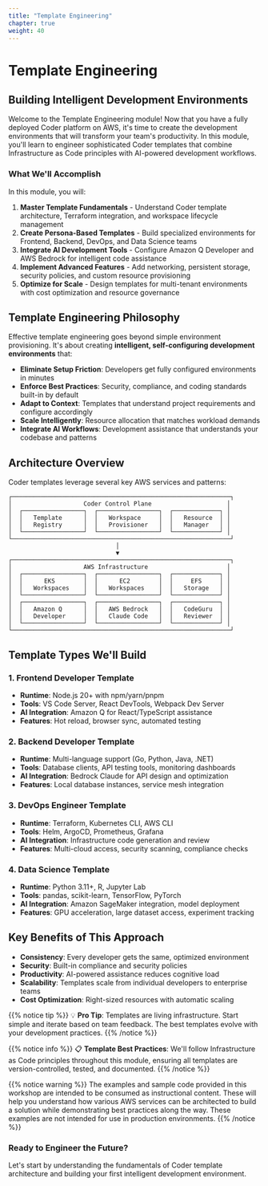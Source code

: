 ```yaml
---
title: "Template Engineering"
chapter: true
weight: 40
---
```


# Template Engineering

## Building Intelligent Development Environments

Welcome to the Template Engineering module! Now that you have a fully deployed Coder platform on AWS, it's time to create the development environments that will transform your team's productivity. In this module, you'll learn to engineer sophisticated Coder templates that combine Infrastructure as Code principles with AI-powered development workflows.

### What We'll Accomplish

In this module, you will:

1. **Master Template Fundamentals** - Understand Coder template architecture, Terraform integration, and workspace lifecycle management
2. **Create Persona-Based Templates** - Build specialized environments for Frontend, Backend, DevOps, and Data Science teams
3. **Integrate AI Development Tools** - Configure Amazon Q Developer and AWS Bedrock for intelligent code assistance
4. **Implement Advanced Features** - Add networking, persistent storage, security policies, and custom resource provisioning
5. **Optimize for Scale** - Design templates for multi-tenant environments with cost optimization and resource governance

## Template Engineering Philosophy

Effective template engineering goes beyond simple environment provisioning. It's about creating **intelligent, self-configuring development environments** that:

- **Eliminate Setup Friction**: Developers get fully configured environments in minutes
- **Enforce Best Practices**: Security, compliance, and coding standards built-in by default
- **Adapt to Context**: Templates that understand project requirements and configure accordingly
- **Scale Intelligently**: Resource allocation that matches workload demands
- **Integrate AI Workflows**: Development assistance that understands your codebase and patterns

## Architecture Overview

Coder templates leverage several key AWS services and patterns:

```
┌─────────────────────────────────────────────────────────────┐
│                    Coder Control Plane                     │
│  ┌─────────────────┐  ┌─────────────────┐  ┌─────────────┐ │
│  │   Template      │  │   Workspace     │  │   Resource  │ │
│  │   Registry      │  │   Provisioner   │  │   Manager   │ │
│  └─────────────────┘  └─────────────────┘  └─────────────┘ │
└─────────────────────────────────────────────────────────────┘
                              │
                              ▼
┌─────────────────────────────────────────────────────────────┐
│                    AWS Infrastructure                      │
│  ┌─────────────────┐  ┌─────────────────┐  ┌─────────────┐ │
│  │      EKS        │  │      EC2        │  │     EFS     │ │
│  │   Workspaces    │  │   Workspaces    │  │   Storage   │ │
│  └─────────────────┘  └─────────────────┘  └─────────────┘ │
│  ┌─────────────────┐  ┌─────────────────┐  ┌─────────────┐ │
│  │   Amazon Q      │  │   AWS Bedrock   │  │   CodeGuru  │ │
│  │   Developer     │  │   Claude Code   │  │   Reviewer  │ │
│  └─────────────────┘  └─────────────────┘  └─────────────┘ │
└─────────────────────────────────────────────────────────────┘
```

## Template Types We'll Build

### 1. Frontend Developer Template
- **Runtime**: Node.js 20+ with npm/yarn/pnpm
- **Tools**: VS Code Server, React DevTools, Webpack Dev Server
- **AI Integration**: Amazon Q for React/TypeScript assistance
- **Features**: Hot reload, browser sync, automated testing

### 2. Backend Developer Template
- **Runtime**: Multi-language support (Go, Python, Java, .NET)
- **Tools**: Database clients, API testing tools, monitoring dashboards
- **AI Integration**: Bedrock Claude for API design and optimization
- **Features**: Local database instances, service mesh integration

### 3. DevOps Engineer Template
- **Runtime**: Terraform, Kubernetes CLI, AWS CLI
- **Tools**: Helm, ArgoCD, Prometheus, Grafana
- **AI Integration**: Infrastructure code generation and review
- **Features**: Multi-cloud access, security scanning, compliance checks

### 4. Data Science Template
- **Runtime**: Python 3.11+, R, Jupyter Lab
- **Tools**: pandas, scikit-learn, TensorFlow, PyTorch
- **AI Integration**: Amazon SageMaker integration, model deployment
- **Features**: GPU acceleration, large dataset access, experiment tracking

## Key Benefits of This Approach

- **Consistency**: Every developer gets the same, optimized environment
- **Security**: Built-in compliance and security policies
- **Productivity**: AI-powered assistance reduces cognitive load
- **Scalability**: Templates scale from individual developers to enterprise teams
- **Cost Optimization**: Right-sized resources with automatic scaling

{{% notice tip %}} 
💡 **Pro Tip**: Templates are living infrastructure. Start simple and iterate based on team feedback. The best templates evolve with your development practices.
{{% /notice %}}

{{% notice info %}}
📋 **Template Best Practices**: We'll follow Infrastructure as Code principles throughout this module, ensuring all templates are version-controlled, tested, and documented.
{{% /notice %}}

{{% notice warning %}}
The examples and sample code provided in this workshop are intended to be consumed as instructional content. These will help you understand how various AWS services can be architected to build a solution while demonstrating best practices along the way. These examples are not intended for use in production environments.
{{% /notice %}}

### Ready to Engineer the Future?
Let's start by understanding the fundamentals of Coder template architecture and building your first intelligent development environment.